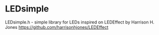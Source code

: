 # LEDsimple

LEDsimple.h - simple library for LEDs
inspired on LEDEffect by Harrison H. Jones https://github.com/harrisonhjones/LEDEffect
